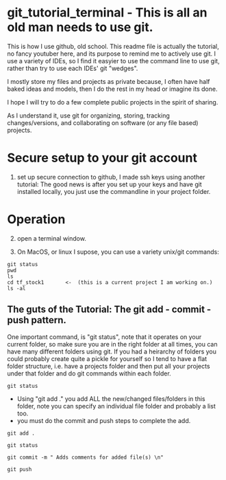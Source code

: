 # git_tutorial_terminal - This is all an old man needs to use git.
This is how I use github, old school. This readme file is actually the tutorial, no fancy youtuber here, and its purpose to remind me to actively use git.  I use a variety of IDEs, so I find it easyier to use the command line to use git, rather than try to use each IDEs' git "wedges".

I mostly store my files and projects as private because, I often have half baked ideas and models, then I do the rest in my head or imagine its done.

I hope I will try to do a few complete public projects in the spirit of sharing.

As I understand it, use git for organizing, storing, tracking changes/versions, and collaborating on software (or any file based) projects. 


# Secure setup to your git account
1. set up secure connection to github, I made ssh keys using another tutorial: <add link here>
  The good news is after you set up your keys and have git installed locally, you just use the commandline
  in your project folder.

# Operation
2. open a terminal window.

3. On MacOS, or linux I supose, you can use a variety unix/git commands:

```cd ~. 
git status
pwd
ls
cd tf_stock1       <-  (this is a current project I am working on.)
ls -al
```
## The guts of the Tutorial: The git add - commit - push pattern.                    

One important command, is "git status", note that it operates on your current folder, so make sure you are in the right folder at all times, you can have many different folders using git. If you had a heirarchy of folders you could probably create quite a pickle for yourself so I tend to have a flat folder structure, i.e. have a projects folder and then put all your projects under that folder and do git commands within each folder.
                      
 ```git status```

- Using "git add ." you add ALL the new/changed files/folders in this folder, note you can specify an individual file folder and probably a list too.
- you must do the commit and push steps to complete the add.
                      
```
git add .    

git status
                      
git commit -m " Adds comments for added file(s) \n"
                      
git push
```
                      
  
  

